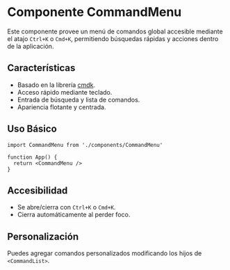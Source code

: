 # Componente CommandMenu

Este componente provee un menú de comandos global accesible mediante el atajo `Ctrl+K` o `Cmd+K`, permitiendo búsquedas rápidas y acciones dentro de la aplicación.

## Características
- Basado en la librería [cmdk](https://cmdk.paco.me/).
- Acceso rápido mediante teclado.
- Entrada de búsqueda y lista de comandos.
- Apariencia flotante y centrada.

## Uso Básico
```tsx
import CommandMenu from './components/CommandMenu'

function App() {
  return <CommandMenu />
}
```

## Accesibilidad
- Se abre/cierra con `Ctrl+K` o `Cmd+K`.
- Cierra automáticamente al perder foco.

## Personalización
Puedes agregar comandos personalizados modificando los hijos de `<CommandList>`.
